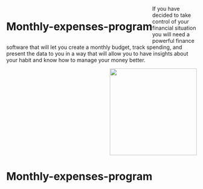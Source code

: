 <p><h1 style="display:block; float:left;" > Monthly-expenses-program</h1></p>
If you have decided to take control of your financial situation you will need a powerful finance software that will let you create a monthly budget, track spending, and present the data to you in a way that will allow you to have insights about your habit and know how to manage your money better.


<p><img align="right" src="https://ums.asu.edu.eg/images/logo.png" width="230" data-canonical-src="https://media.giphy.com/media/ieyl9zmCjO4b4t6qoY/giphy.gif" style="max-width:100%;"></p>
<p><h1 style="display:block; float:left;" > Monthly-expenses-program</h1></p>
